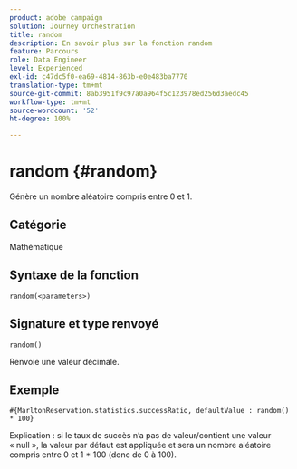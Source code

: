 ```yaml
---
product: adobe campaign
solution: Journey Orchestration
title: random
description: En savoir plus sur la fonction random
feature: Parcours
role: Data Engineer
level: Experienced
exl-id: c47dc5f0-ea69-4814-863b-e0e483ba7770
translation-type: tm+mt
source-git-commit: 8ab3951f9c97a0a964f5c123978ed256d3aedc45
workflow-type: tm+mt
source-wordcount: '52'
ht-degree: 100%

---
```


# random {#random}

Génère un nombre aléatoire compris entre 0 et 1.

## Catégorie

Mathématique

## Syntaxe de la fonction

`random(<parameters>)`

## Signature et type renvoyé

`random()`

Renvoie une valeur décimale.

## Exemple

`#{MarltonReservation.statistics.successRatio, defaultValue : random() * 100}`

Explication : si le taux de succès n’a pas de valeur/contient une valeur « null », la valeur par défaut est appliquée et sera un nombre aléatoire compris entre 0 et 1 * 100 (donc de 0 à 100).
